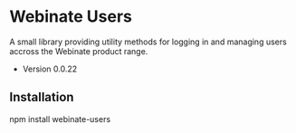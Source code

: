 Webinate Users
===============

A small library providing utility methods for logging in and managing users accross the Webinate product range.

* Version 0.0.22

## Installation

  npm install webinate-users